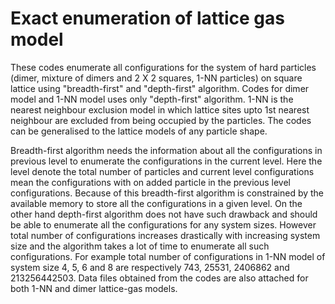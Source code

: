 # Exact enumeration of lattice gas model
These codes enumerate all configurations for the system of hard particles (dimer,  mixture of dimers and 2 X 2 squares, 1-NN particles) on square lattice using 
"breadth-first" and "depth-first" algorithm. Codes for dimer model and 1-NN model uses only "depth-first" algorithm. 1-NN is the nearest neighbour exclusion model
in which lattice sites upto 1st nearest neighbour are excluded from being occupied by the particles. The codes can be generalised to the lattice models of any 
particle shape.

Breadth-first algorithm needs the information about all the configurations in previous level to enumerate the configurations in the current level. Here the level 
denote the total number of particles and current level configurations mean the configurations with on added particle in the previous level configurations. Because 
of this breadth-first algorithm is constrained by the available memory to store all the configurations in a given level. On the other hand depth-first algorithm 
does not have such drawback and should be able to enumerate all the configurations for any system sizes. However total number of configurations increases drastically
with increasing system size and the algorithm takes a lot of time to enumerate all such configurations. For example total number of configurations in 1-NN model of
system size 4, 5, 6 and 8 are respectively 743, 25531, 2406862 and 213256442503. Data files obtained from the codes are also attached for both 1-NN and dimer
lattice-gas models.
